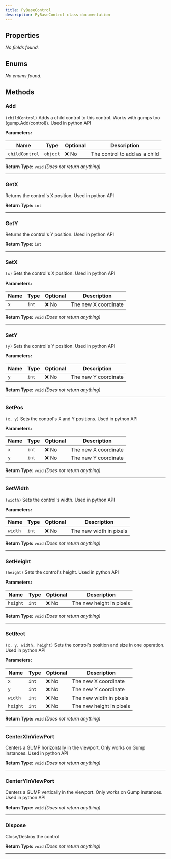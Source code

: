 ```yaml
---
title: PyBaseControl
description: PyBaseControl class documentation
---
```


## Properties

*No fields found.*

## Enums
*No enums found.*

## Methods
### Add
`(childControl)`
 Adds a child control to this control. Works with gumps too (gump.Add(control)).
 Used in python API


**Parameters:**

| Name | Type | Optional | Description |
| --- | --- | --- | --- |
| `childControl` | `object` | ❌ No | The control to add as a child |

**Return Type:** `void` *(Does not return anything)*

---

### GetX

 Returns the control's X position.
 Used in python API


**Return Type:** `int`

---

### GetY

 Returns the control's Y position.
 Used in python API


**Return Type:** `int`

---

### SetX
`(x)`
 Sets the control's X position.
 Used in python API


**Parameters:**

| Name | Type | Optional | Description |
| --- | --- | --- | --- |
| `x` | `int` | ❌ No | The new X coordinate |

**Return Type:** `void` *(Does not return anything)*

---

### SetY
`(y)`
 Sets the control's Y position.
 Used in python API


**Parameters:**

| Name | Type | Optional | Description |
| --- | --- | --- | --- |
| `y` | `int` | ❌ No | The new Y coordinate |

**Return Type:** `void` *(Does not return anything)*

---

### SetPos
`(x, y)`
 Sets the control's X and Y positions.
 Used in python API


**Parameters:**

| Name | Type | Optional | Description |
| --- | --- | --- | --- |
| `x` | `int` | ❌ No | The new X coordinate |
| `y` | `int` | ❌ No | The new Y coordinate |

**Return Type:** `void` *(Does not return anything)*

---

### SetWidth
`(width)`
 Sets the control's width.
 Used in python API


**Parameters:**

| Name | Type | Optional | Description |
| --- | --- | --- | --- |
| `width` | `int` | ❌ No | The new width in pixels |

**Return Type:** `void` *(Does not return anything)*

---

### SetHeight
`(height)`
 Sets the control's height.
 Used in python API


**Parameters:**

| Name | Type | Optional | Description |
| --- | --- | --- | --- |
| `height` | `int` | ❌ No | The new height in pixels |

**Return Type:** `void` *(Does not return anything)*

---

### SetRect
`(x, y, width, height)`
 Sets the control's position and size in one operation.
 Used in python API


**Parameters:**

| Name | Type | Optional | Description |
| --- | --- | --- | --- |
| `x` | `int` | ❌ No | The new X coordinate |
| `y` | `int` | ❌ No | The new Y coordinate |
| `width` | `int` | ❌ No | The new width in pixels |
| `height` | `int` | ❌ No | The new height in pixels |

**Return Type:** `void` *(Does not return anything)*

---

### CenterXInViewPort

 Centers a GUMP horizontally in the viewport. Only works on Gump instances.
 Used in python API


**Return Type:** `void` *(Does not return anything)*

---

### CenterYInViewPort

 Centers a GUMP vertically in the viewport. Only works on Gump instances.
 Used in python API


**Return Type:** `void` *(Does not return anything)*

---

### Dispose

 Close/Destroy the control


**Return Type:** `void` *(Does not return anything)*

---

